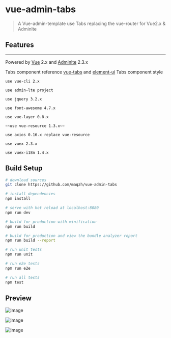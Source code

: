 # vue-admin-tabs

> A Vue-admin-template use Tabs replacing the vue-router for Vue2.x & Adminlte

## Features

---
Powered by [Vue](http://vuejs.org) 2.x and [Adminlte](https://adminlte.io/) 2.3.x

Tabs component reference [vue-tabs](https://github.com/alexqdjay/vue-tabs) and [element-ui](http://element.eleme.io/) Tabs component style

```
use vue-cli 2.x

use admin-lte project

use jquery 3.2.x

use font-awesome 4.7.x

use vue-layer 0.8.x

~~use vue-resource 1.3.x~~

use axios 0.16.x replace vue-resource

use vuex 2.3.x

use vuex-i18n 1.4.x

```

## Build Setup

``` bash
# download sources
git clone https://github.com/maqzh/vue-admin-tabs

# install dependencies
npm install

# serve with hot reload at localhost:8080
npm run dev

# build for production with minification
npm run build

# build for production and view the bundle analyzer report
npm run build --report

# run unit tests
npm run unit

# run e2e tests
npm run e2e

# run all tests
npm test
```
## Preview

![image](https://github.com/maqzh/vue-admin-tabs/blob/master/docs/screenshots/dashboard.png)

![image](https://github.com/maqzh/vue-admin-tabs/blob/master/docs/screenshots/usermanager.png)

![image](https://github.com/maqzh/vue-admin-tabs/blob/master/docs/screenshots/settings.png)